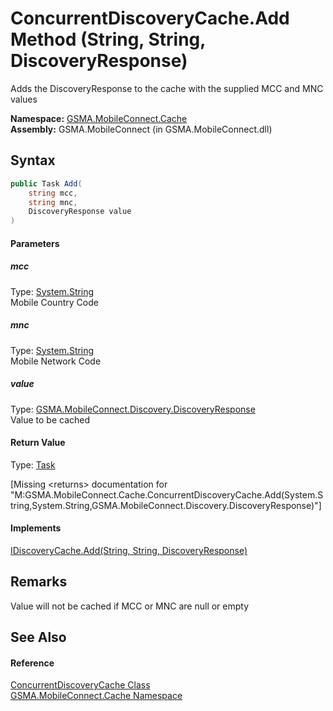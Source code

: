 ConcurrentDiscoveryCache.Add Method (String, String, DiscoveryResponse)
=======================================================================
Adds the DiscoveryResponse to the cache with the supplied MCC and MNC values

**Namespace:** [GSMA.MobileConnect.Cache][1]  
**Assembly:** GSMA.MobileConnect (in GSMA.MobileConnect.dll)

Syntax
------

```csharp
public Task Add(
	string mcc,
	string mnc,
	DiscoveryResponse value
)
```

#### Parameters

##### *mcc*
Type: [System.String][2]  
Mobile Country Code

##### *mnc*
Type: [System.String][2]  
Mobile Network Code

##### *value*
Type: [GSMA.MobileConnect.Discovery.DiscoveryResponse][3]  
Value to be cached

#### Return Value
Type: [Task][4]  

[Missing &lt;returns> documentation for "M:GSMA.MobileConnect.Cache.ConcurrentDiscoveryCache.Add(System.String,System.String,GSMA.MobileConnect.Discovery.DiscoveryResponse)"]

#### Implements
[IDiscoveryCache.Add(String, String, DiscoveryResponse)][5]  


Remarks
-------
Value will not be cached if MCC or MNC are null or empty

See Also
--------

#### Reference
[ConcurrentDiscoveryCache Class][6]  
[GSMA.MobileConnect.Cache Namespace][1]  

[1]: ../README.md
[2]: http://msdn.microsoft.com/en-us/library/s1wwdcbf
[3]: ../../GSMA.MobileConnect.Discovery/DiscoveryResponse/README.md
[4]: http://msdn.microsoft.com/en-us/library/dd235678
[5]: ../IDiscoveryCache/Add_1.md
[6]: README.md
[7]: ../../_icons/Help.png